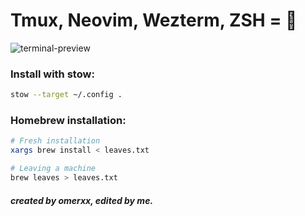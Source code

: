 # Tmux, Neovim, Wezterm, ZSH = 🚀



![terminal-preview](./terminal-preview.png)



### Install with stow:
```bash
stow --target ~/.config .
```

### Homebrew installation:
```bash
# Fresh installation
xargs brew install < leaves.txt

# Leaving a machine
brew leaves > leaves.txt

```

##### created by omerxx, edited by me.
